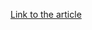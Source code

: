 [Link to the article](https://bulldogjob.pl/articles/1200-an-in-depth-analysis-of-spynote-remote-access-trojan)
